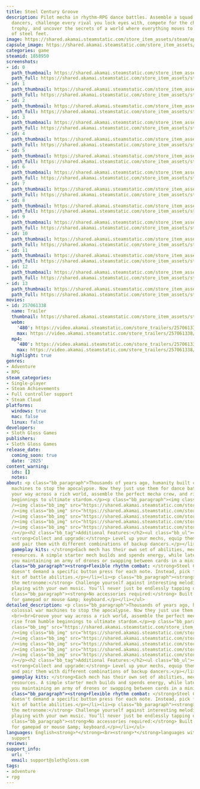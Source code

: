 ```yaml
---
title: Steel Century Groove
description: Pilot mecha in rhythm-RPG dance battles. Assemble a squad of colossal
  dancers, challenge every rival you lock eyes with, compete for the championship
  trophy, and uncover the secrets of a world where everything moves to the drumbeat
  of steel feet.
image: https://shared.akamai.steamstatic.com/store_item_assets/steam/apps/1858950/header.jpg?t=1732045564
capsule_image: https://shared.akamai.steamstatic.com/store_item_assets/steam/apps/1858950/df3dcbdf76a6c4c148bf6d5ef6f2bcc588caaaa2/capsule_231x87.jpg?t=1732045564
categories: game
steamid: 1858950
screenshots:
- id: 0
  path_thumbnail: https://shared.akamai.steamstatic.com/store_item_assets/steam/apps/1858950/ss_6d8a8df0d84ded5fde9f6f37ecfd572cf19fb801.600x338.jpg?t=1732045564
  path_full: https://shared.akamai.steamstatic.com/store_item_assets/steam/apps/1858950/ss_6d8a8df0d84ded5fde9f6f37ecfd572cf19fb801.1920x1080.jpg?t=1732045564
- id: 1
  path_thumbnail: https://shared.akamai.steamstatic.com/store_item_assets/steam/apps/1858950/ss_6295227a6287fbaf72fe9f58fed293dc81a31b7f.600x338.jpg?t=1732045564
  path_full: https://shared.akamai.steamstatic.com/store_item_assets/steam/apps/1858950/ss_6295227a6287fbaf72fe9f58fed293dc81a31b7f.1920x1080.jpg?t=1732045564
- id: 2
  path_thumbnail: https://shared.akamai.steamstatic.com/store_item_assets/steam/apps/1858950/ss_4a410c5aa7a90409f12470c9bc225b4f72867fd8.600x338.jpg?t=1732045564
  path_full: https://shared.akamai.steamstatic.com/store_item_assets/steam/apps/1858950/ss_4a410c5aa7a90409f12470c9bc225b4f72867fd8.1920x1080.jpg?t=1732045564
- id: 3
  path_thumbnail: https://shared.akamai.steamstatic.com/store_item_assets/steam/apps/1858950/ss_8ccb3f68d6b4e08fce90b7fb7c4c772965ba69db.600x338.jpg?t=1732045564
  path_full: https://shared.akamai.steamstatic.com/store_item_assets/steam/apps/1858950/ss_8ccb3f68d6b4e08fce90b7fb7c4c772965ba69db.1920x1080.jpg?t=1732045564
- id: 4
  path_thumbnail: https://shared.akamai.steamstatic.com/store_item_assets/steam/apps/1858950/ss_97ddb6eb813732109064efbe50fcd9c53a7767f9.600x338.jpg?t=1732045564
  path_full: https://shared.akamai.steamstatic.com/store_item_assets/steam/apps/1858950/ss_97ddb6eb813732109064efbe50fcd9c53a7767f9.1920x1080.jpg?t=1732045564
- id: 5
  path_thumbnail: https://shared.akamai.steamstatic.com/store_item_assets/steam/apps/1858950/ss_7124c7c85ad7d4253999b38e37f9eefb8341d764.600x338.jpg?t=1732045564
  path_full: https://shared.akamai.steamstatic.com/store_item_assets/steam/apps/1858950/ss_7124c7c85ad7d4253999b38e37f9eefb8341d764.1920x1080.jpg?t=1732045564
- id: 6
  path_thumbnail: https://shared.akamai.steamstatic.com/store_item_assets/steam/apps/1858950/ss_c6ad7ce32746ad6c50906dfc5a1512f283ab2e3b.600x338.jpg?t=1732045564
  path_full: https://shared.akamai.steamstatic.com/store_item_assets/steam/apps/1858950/ss_c6ad7ce32746ad6c50906dfc5a1512f283ab2e3b.1920x1080.jpg?t=1732045564
- id: 7
  path_thumbnail: https://shared.akamai.steamstatic.com/store_item_assets/steam/apps/1858950/ss_4dc19daa113877a972de71fb140629402ca38c00.600x338.jpg?t=1732045564
  path_full: https://shared.akamai.steamstatic.com/store_item_assets/steam/apps/1858950/ss_4dc19daa113877a972de71fb140629402ca38c00.1920x1080.jpg?t=1732045564
- id: 8
  path_thumbnail: https://shared.akamai.steamstatic.com/store_item_assets/steam/apps/1858950/ss_5b35874c47595f297f0c6c417ecce7aaa0a8be07.600x338.jpg?t=1732045564
  path_full: https://shared.akamai.steamstatic.com/store_item_assets/steam/apps/1858950/ss_5b35874c47595f297f0c6c417ecce7aaa0a8be07.1920x1080.jpg?t=1732045564
- id: 9
  path_thumbnail: https://shared.akamai.steamstatic.com/store_item_assets/steam/apps/1858950/ss_6daa7e092c1897376879a2566b45dc9e2d24c3d9.600x338.jpg?t=1732045564
  path_full: https://shared.akamai.steamstatic.com/store_item_assets/steam/apps/1858950/ss_6daa7e092c1897376879a2566b45dc9e2d24c3d9.1920x1080.jpg?t=1732045564
- id: 10
  path_thumbnail: https://shared.akamai.steamstatic.com/store_item_assets/steam/apps/1858950/ss_5dd3b5874817b6b9c873da05d9d70515a85e2060.600x338.jpg?t=1732045564
  path_full: https://shared.akamai.steamstatic.com/store_item_assets/steam/apps/1858950/ss_5dd3b5874817b6b9c873da05d9d70515a85e2060.1920x1080.jpg?t=1732045564
- id: 11
  path_thumbnail: https://shared.akamai.steamstatic.com/store_item_assets/steam/apps/1858950/ss_448dc53f35e95933c76ae1a8153b9d3f46fc645e.600x338.jpg?t=1732045564
  path_full: https://shared.akamai.steamstatic.com/store_item_assets/steam/apps/1858950/ss_448dc53f35e95933c76ae1a8153b9d3f46fc645e.1920x1080.jpg?t=1732045564
- id: 12
  path_thumbnail: https://shared.akamai.steamstatic.com/store_item_assets/steam/apps/1858950/ss_33db6f6fbd93460e039557fd6151213d1c7dde78.600x338.jpg?t=1732045564
  path_full: https://shared.akamai.steamstatic.com/store_item_assets/steam/apps/1858950/ss_33db6f6fbd93460e039557fd6151213d1c7dde78.1920x1080.jpg?t=1732045564
- id: 13
  path_thumbnail: https://shared.akamai.steamstatic.com/store_item_assets/steam/apps/1858950/ss_6b08fa881dbdf97aea680c16a1b77c253399f5aa.600x338.jpg?t=1732045564
  path_full: https://shared.akamai.steamstatic.com/store_item_assets/steam/apps/1858950/ss_6b08fa881dbdf97aea680c16a1b77c253399f5aa.1920x1080.jpg?t=1732045564
movies:
- id: 257061338
  name: Trailer
  thumbnail: https://shared.akamai.steamstatic.com/store_item_assets/steam/apps/257061338/ad95f9c0cd87562c7d784a72588069aa4985a436/movie_600x337.jpg?t=1731990076
  webm:
    '480': https://video.akamai.steamstatic.com/store_trailers/257061338/movie480_vp9.webm?t=1731990076
    max: https://video.akamai.steamstatic.com/store_trailers/257061338/movie_max_vp9.webm?t=1731990076
  mp4:
    '480': https://video.akamai.steamstatic.com/store_trailers/257061338/movie480.mp4?t=1731990076
    max: https://video.akamai.steamstatic.com/store_trailers/257061338/movie_max.mp4?t=1731990076
  highlight: true
genres:
- Adventure
- RPG
steam_categories:
- Single-player
- Steam Achievements
- Full controller support
- Steam Cloud
platforms:
  windows: true
  mac: false
  linux: false
developers:
- Sloth Gloss Games
publishers:
- Sloth Gloss Games
release_date:
  coming_soon: true
  date: '2025'
content_warning:
  ids: []
  notes:
about: <p class="bb_paragraph">Thousands of years ago, humanity built colossal war
  machines to stop the apocalypse. Now they just use them for dance battles. <br><br>Groove
  your way across a rich world, assemble the perfect mecha crew, and rise from humble
  beginnings to ultimate stardom.</p><p class="bb_paragraph"><img class="bb_img" src="https://shared.akamai.steamstatic.com/store_item_assets/steam/apps/1858950/extras/StorePageGif_VS.gif?t=1732045564"
  /><img class="bb_img" src="https://shared.akamai.steamstatic.com/store_item_assets/steam/apps/1858950/extras/StorePageGif_1c.gif?t=1732045564"
  /><img class="bb_img" src="https://shared.akamai.steamstatic.com/store_item_assets/steam/apps/1858950/extras/StorePageGif_2e.gif?t=1732045564"
  /><img class="bb_img" src="https://shared.akamai.steamstatic.com/store_item_assets/steam/apps/1858950/extras/StorePageGif_3c.gif?t=1732045564"
  /><img class="bb_img" src="https://shared.akamai.steamstatic.com/store_item_assets/steam/apps/1858950/extras/StorePageGif_4b.gif?t=1732045564"
  /><img class="bb_img" src="https://shared.akamai.steamstatic.com/store_item_assets/steam/apps/1858950/extras/StorePageGif_5.gif?t=1732045564"
  /></p><h2 class="bb_tag">Additional Features:</h2><ul class="bb_ul"><li><p class="bb_paragraph">
  <strong>Collect and upgrade:</strong> Level up your mechs, equip them with mods,
  and pair them with different combinations of backup dancers.</p></li><li><p class="bb_paragraph"><strong>Unique
  gameplay kits: </strong>Each mech has their own set of abilities, mechanics, and
  resources. A simple starter mech builds and spends energy, while later mechs have
  you maintaining an army of drones or swapping between cards in a mini deck builder.</p></li><li><p
  class="bb_paragraph"><strong>Flexible rhythm combat: </strong>Steel Century Groove
  doesn't demand a specific button press for each note. Instead, pick from your mech's
  kit of battle abilities.</p></li><li><p class="bb_paragraph"><strong>No playing
  the metronome:</strong> Challenge yourself against interesting melodies, even when
  playing with your own music. You’ll never just be endlessly tapping out the beat.</p></li><li><p
  class="bb_paragraph"><strong>No accessories required:</strong> Built from the start
  for gamepad or mouse &amp; keyboard.</p></li></ul>
detailed_description: <p class="bb_paragraph">Thousands of years ago, humanity built
  colossal war machines to stop the apocalypse. Now they just use them for dance battles.
  <br><br>Groove your way across a rich world, assemble the perfect mecha crew, and
  rise from humble beginnings to ultimate stardom.</p><p class="bb_paragraph"><img
  class="bb_img" src="https://shared.akamai.steamstatic.com/store_item_assets/steam/apps/1858950/extras/StorePageGif_VS.gif?t=1732045564"
  /><img class="bb_img" src="https://shared.akamai.steamstatic.com/store_item_assets/steam/apps/1858950/extras/StorePageGif_1c.gif?t=1732045564"
  /><img class="bb_img" src="https://shared.akamai.steamstatic.com/store_item_assets/steam/apps/1858950/extras/StorePageGif_2e.gif?t=1732045564"
  /><img class="bb_img" src="https://shared.akamai.steamstatic.com/store_item_assets/steam/apps/1858950/extras/StorePageGif_3c.gif?t=1732045564"
  /><img class="bb_img" src="https://shared.akamai.steamstatic.com/store_item_assets/steam/apps/1858950/extras/StorePageGif_4b.gif?t=1732045564"
  /><img class="bb_img" src="https://shared.akamai.steamstatic.com/store_item_assets/steam/apps/1858950/extras/StorePageGif_5.gif?t=1732045564"
  /></p><h2 class="bb_tag">Additional Features:</h2><ul class="bb_ul"><li><p class="bb_paragraph">
  <strong>Collect and upgrade:</strong> Level up your mechs, equip them with mods,
  and pair them with different combinations of backup dancers.</p></li><li><p class="bb_paragraph"><strong>Unique
  gameplay kits: </strong>Each mech has their own set of abilities, mechanics, and
  resources. A simple starter mech builds and spends energy, while later mechs have
  you maintaining an army of drones or swapping between cards in a mini deck builder.</p></li><li><p
  class="bb_paragraph"><strong>Flexible rhythm combat: </strong>Steel Century Groove
  doesn't demand a specific button press for each note. Instead, pick from your mech's
  kit of battle abilities.</p></li><li><p class="bb_paragraph"><strong>No playing
  the metronome:</strong> Challenge yourself against interesting melodies, even when
  playing with your own music. You’ll never just be endlessly tapping out the beat.</p></li><li><p
  class="bb_paragraph"><strong>No accessories required:</strong> Built from the start
  for gamepad or mouse &amp; keyboard.</p></li></ul>
languages: English<strong>*</strong><br><strong>*</strong>languages with full audio
  support
reviews:
support_info:
  url: ''
  email: support@slothgloss.com
tags:
- adventure
- rpg
---
```

